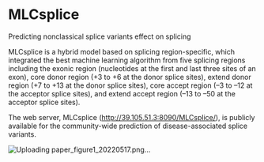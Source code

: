 # MLCsplice
Predicting nonclassical splice variants effect on splicing

MLCsplice is a hybrid model based on splicing region-specific, which integrated the best machine learning algorithm from five splicing regions including the exonic region (nucleotides at the first and last three sites of an exon), core donor region (+3 to +6 at the donor splice sites), extend donor region (+7 to +13 at the donor splice sites), core accept region (–3 to –12 at the acceptor splice sites), and extend accept region (–13 to –50 at the acceptor splice sites).

The web server, MLCsplice (http://39.105.51.3:8090/MLCsplice/), is publicly available for the community-wide prediction of disease-associated splice variants.

![Uploading paper_figure1_20220517.png…]()
